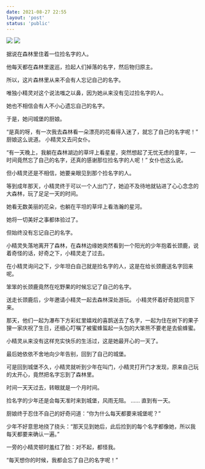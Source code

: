 ```yaml
---
date: 2021-08-27 22:55
layout: 'post'
status: 'public'
---
```

![](https://pan.balmy.life/%E7%B4%A0%E6%9D%90/Photos/box%20write.jpg)
![](https://inz.oss-cn-beijing.aliyuncs.com/Images/Avatar/ewas1wbi1gs.jpg)


据说在森林里住着一位捡名字的人。

他每天都在森林里逡巡，捡起人们掉落的名字，然后物归原主。

所以，这片森林里从来不会有人忘记自己的名字。

唯独小精灵对这个说法嗤之以鼻，因为她从来没有见过捡名字的人。

她也不相信会有人不小心遗忘自己的名字。

于是，她问城堡的厨娘。

“是真的呀，有一次我去森林看一朵漂亮的花看得入迷了，就忘了自己的名字呢！” 厨娘这么说道。 小精灵又去问女仆。

“有一天晚上，我躺在森林湖边的草坪上看星星，突然想起了无忧无虑的童年，一时间竟然忘了自己的名字，还真的感谢那位捡名字的人呢！” 女仆也这么说。

但小精灵还是不相信，她要亲眼见到那个捡名字的人。

等到成年那天，小精灵终于可以一个人出门了，她迫不及待地就钻进了心心念念的大森林，玩了足足一天的时间。

她看无数美丽的花朵，也躺在平坦的草坪上看浩瀚的星河。

她将一切美好之事都体验过了。

但始终没有忘记自己的名字。

小精灵失落地离开了森林，在森林边缘她突然看到一个阳光的少年抱着长颈鹿，说着奇怪的话，好奇之下，小精灵走了过去。

在小精灵询问之下，少年坦白自己就是捡名字的人，这是在给长颈鹿送名字回来呢。

笨笨的长颈鹿竟然在吃野果的时候忘记了自己的名字。

送走长颈鹿后，少年邀请小精灵一起去森林深处游玩。 小精灵怀着好奇就同意下来。

那天，他们一起为瀑布下方彩虹里嬉戏的喜鹊送去了名字，一起为住在树下的果子狸一家庆祝了生日，还细心叮嘱了被蜜蜂蜇起一头包的大笨熊不要老是去偷蜂蜜。

小精灵从来没有这样充实快乐的生活过，这是她最开心的一天了。

最后她依依不舍地向少年告别，回到了自己的城堡。

可是回到城堡不久，小精灵就听到少年在叫门，小精灵打开门才发现，原来自己玩的太开心，竟然把名字忘到了森林里。

时间一天天过去，转眼就是一个月时间。

捡名字的少年还是会每天准时来到城堡，风雨无阻。 …… 直到有一天。

厨娘终于忍住不自己的好奇问道：“你为什么每天都要来城堡呢？”

少年不好意思地挠了挠头：“那天见到她后，此后捡到的每个名字都像她，所以我每天都要来确认一遍。”

一旁的小精灵顿时羞红了脸：对不起，都怪我。

“每天想你的时候，我都会忘了自己的名字呢！”
